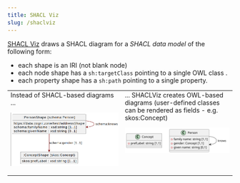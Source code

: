 ```yaml
---
title: SHACL Viz
slug: /shaclviz
---
```


[SHACL Viz](https://github.com/cognizone/semanticz-shaclviz) draws a SHACL diagram for a _SHACL data model_ of the following form:
- each shape is an IRI (not blank node)
- each node shape has a `sh:targetClass` pointing to a single OWL class .
- each property shape has a `sh:path` pointing to a single property.

<table>
<tr style="vertical-align: top "><td>
Instead of SHACL-based diagrams ...

![](shaclviz-example-before.png)
</td><td>
... SHACLViz creates OWL-based diagrams (user-defined classes can be rendered as fields - e.g. skos:Concept)


![](shaclviz-example-after.png)
</td></tr>
</table>